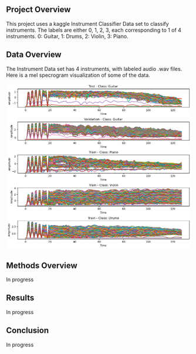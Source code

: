 ## Project Overview
This project uses a kaggle Instrument Classifier Data set to classify instruments. The labels are either 0, 1, 2, 3, each corresponding to 1 of 4 instruments. 0: Guitar, 1: Drums, 2: Violin, 3: Piano.

## Data Overview
The Instrument Data set has 4 instruments, with labeled audio .wav files. Here is a mel specrogram visualization of some of the data.

![Data](./assets/datademo.png)

## Methods Overview
In progress

## Results
In progress

## Conclusion
In progress

